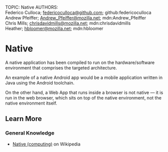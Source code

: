 TOPIC: Native
AUTHORS: Federico Culloca; federicoculloca@github.com; github:federicoculloca
         Andrew Pfeiffer; Andrew_Pfeiffer@mozilla.net; mdn:Andrew_Pfeiffer
         Chris Mills; chrisdavidmills@mozilla.net; mdn:chrisdavidmills
         Heather; hbloomer@mozilla.net; mdn:hbloomer

# Native

A native application has been compiled to run on the hardware/software environment that
comprises the targeted architecture.

An example of a native Android app would be a mobile application written in Java using the Android toolchain.

On the other hand, a Web App that runs inside a browser is not native — it is run in the web browser,
which sits on top of the native environment, not the native environment itself.

## Learn More

### General Knowledge

- [Native (computing)](https://en.wikipedia.org/wiki/Native%20(computing)) on Wikipedia
